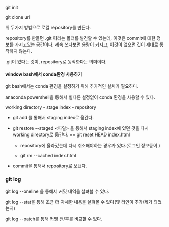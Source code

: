 git init

git clone url

위 두가지 방법으로 로컬 repository를 만든다.

repository를 만들면 .git 이라는 폴더를 발견할 수 있는데, 이것은 commit에 대한 정보를 가지고있는 공간이다. 계속 쓰다보면 용량이 커지고, 이것이 없으면 깃이 제대로 동작하지 않는다.

.git이 있다는 것이, repository로 동작한다는 의미이다.



#### window bash에서 conda환경 사용하기

git bash에서는 conda 환경을 설정하기 위해 추가적인 설치가 필요하다.

anaconda powershell을 통해서 별다른 설정없이 conda 환경을 사용할 수 있다.



working directory - stage index - repository

- git add 를 통해서 staging index로 옮긴다.

- git restore --staged <파일> 을 통해서 staging index에 있던 것을 다시 working directory로 옮긴다. == git reset HEAD index.html

  - repository에 올라갔는데 다시 취소해야하는 경우가 있다.(로그인 정보등이 )

  - git rm --cached index.html

- commit을 통해서 repository로 보낸다.



### git log

git log --oneline 을 통해서 커밋 내역을 살펴볼 수 있다.

git log --stat을 통해 조금 더 자세한 내용을 살펴볼 수 있다(몇 라인이 추가/제거 되었는지)

git log --patch를 통해 커밋 전/후를 비교할 수 있다.



